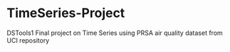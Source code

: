 # TimeSeries-Project
DSTools1 Final project on Time Series using PRSA air quality dataset from UCI repository
